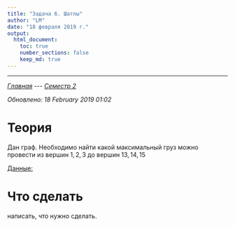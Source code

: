 ```yaml
---
title: "Задача 6. Шатлы"
author: "LM"
date: "18 февраля 2019 г."
output: 
  html_document:
    toc: true
    number_sections: false
    keep_md: true
---
```

----------------------
*[Главная](http://leonovmx.github.io/info/index.html) --- [Семестр 2](./index.html)*

*Обновлено: 18 February 2019 01:02*

# Теория
    
Дан граф. Необходимо найти какой максимальный груз можно провести 
из вершин $1, 2, 3$ до вершин $13, 14, 15$

[Данные:](https://github.com/leonovmx/info/raw/gh-pages/s2/shatl_graph.RData)

# Что сделать

написать, что нужно сделать.
